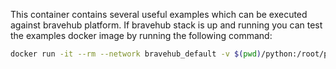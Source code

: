 This container contains several useful examples which can be executed against bravehub platform.
If bravehub stack is up and running you can test the examples docker image by running the following command:

```bash
docker run -it --rm --network bravehub_default -v $(pwd)/python:/root/python:ro -e HBASE_THRIFT_API=hbase-thrift.api.internal.bravehub-dev.com bravehub_bravehub-examples
```
